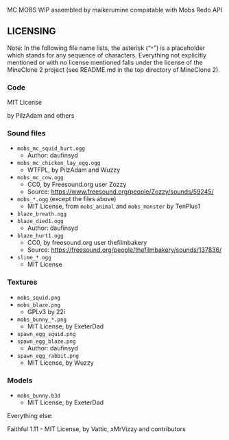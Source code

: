 MC MOBS
WIP
assembled by maikerumine
compatable with Mobs Redo API

## LICENSING
Note: In the following file name lists, the asterisk (“`*`”) is a placeholder which stands for any sequence of characters.
Everything not explicitly mentioned or with no license mentioned falls under the license of the MineClone 2 project (see README.md in the top directory of MineClone 2).

### Code
MIT License

by PilzAdam and others

### Sound files

- `mobs_mc_squid_hurt.ogg`
	- Author: daufinsyd
- `mobs_mc_chicken_lay_egg.ogg`
	- WTFPL, by PilzAdam and Wuzzy
- `mobs_mc_cow.ogg`
	- CC0, by Freesound.org user Zozzy
	- Source: <https://www.freesound.org/people/Zozzy/sounds/59245/>
- `mobs_*.ogg` (except the files above)
	- MIT License, from `mobs_animal` and `mobs_monster` by TenPlus1
- `blaze_breath.ogg`
- `blaze_died1.ogg`
	- Author: daufinsyd
- `blaze_hurt1.ogg`
	- CC0, by freesound.org user thefilmbakery
	- Source: <https://freesound.org/people/thefilmbakery/sounds/137836/>
- `slime_*.ogg`
	- MIT License 

### Textures

- `mobs_squid.png`
- `mobs_blaze.png`
	- GPLv3 by 22i
- `mobs_bunny_*.png`
	- MIT License, by ExeterDad
- `spawn_egg_squid.png`
- `spawn_egg_blaze.png`
	- Author: daufinsyd
- `spawn_egg_rabbit.png`
	- MIT License, by Wuzzy

### Models
- `mobs_bunny.b3d`
	- MIT License, by ExeterDad

Everything else:

Faithful 1.11
	- MIT License, by Vattic, xMrVizzy and contributors
